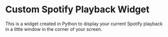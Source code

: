 # Custom Spotify Playback Widget

This is a widget created in Python to display your current Spotify playback in a little window in the corner of your screen.
